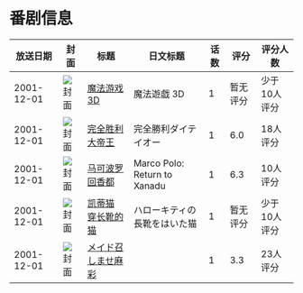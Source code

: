 # 番剧信息

|放送日期|封面|标题|日文标题|话数|评分|评分人数|
|---|---|---|---|---|---|---|
|2001-12-01|![封面](https://lain.bgm.tv/pic/cover/c/a3/d0/112451_1ypV2.jpg)|[魔法游戏 3D](https://bangumi.tv/subject/112451)|魔法遊戯 3D|1|暂无评分|少于10人评分|
|2001-12-01|![封面](https://lain.bgm.tv/pic/cover/c/bc/72/93200_GPJk7.jpg)|[完全胜利大帝王](https://bangumi.tv/subject/93200)|完全勝利ダイテイオー|1|6.0|18人评分|
|2001-12-01|![封面](https://lain.bgm.tv/pic/cover/c/5a/b0/299510_0o6JF.jpg)|[马可波罗回香都](https://bangumi.tv/subject/299510)|Marco Polo: Return to Xanadu|1|6.3|10人评分|
|2001-12-01|![封面](https://lain.bgm.tv/pic/cover/c/4b/89/316818_8538d.jpg)|[凯蒂猫 穿长靴的猫](https://bangumi.tv/subject/316818)|ハローキティの長靴をはいた猫|1|暂无评分|少于10人评分|
|2001-12-01|![封面](https://bangumi.tv/img/no_icon_subject.png)|[メイド召しませ麻彩](https://bangumi.tv/subject/111848)||1|3.3|23人评分|
